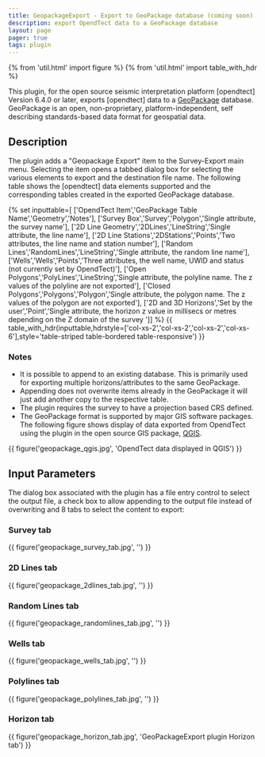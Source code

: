 ```yaml
---
title: GeopackageExport - Export to GeoPackage database (coming soon)
description: export OpendTect data to a GeoPackage database
layout: page
pager: true
tags: plugin
---
```


{% from 'util.html' import figure %}
{% from 'util.html' import table_with_hdr %}

This plugin, for the open source seismic interpretation platform [opendtect] Version 6.4.0 or later, exports [opendtect] data to a  [GeoPackage](https://www.geopackage.org/) database. GeoPackage is an open, non-proprietary, platform-independent, self describing standards-based data format for geospatial data.

## Description

The plugin adds a "Geopackage Export" item to the Survey-Export main menu. Selecting the item opens a tabbed dialog box for selecting the various elements to export and the destination file name. The following table shows the [opendtect] data elements supported and the corresponding tables created in the exported GeoPackage database.

{% set inputtable=[
['OpendTect Item','GeoPackage Table Name','Geometry','Notes'],
['Survey Box','Survey','Polygon','Single attribute, the survey name'],
['2D Line Geometry','2DLines','LineString','Single attribute, the line name'],
['2D Line Stations','2DStations','Points','Two attributes, the line name and station number'],
['Random Lines','RandomLines','LineString','Single attribute, the random line name'],
['Wells','Wells','Points','Three attributes, the well name, UWID and status (not currently set by OpendTect)'],
['Open Polygons','PolyLines','LineString','Single attribute, the polyline name. The z values of the polyline are not exported'],
['Closed Polygons','Polygons','Polygon','Single attribute, the polygon name. The z values of the polygon are not exported'],
['2D and 3D Horizons','Set by the user','Point','Single attribute, the horizon z value in millisecs or metres depending on the Z domain of the survey ']]
%}
{{ table_with_hdr(inputtable,hdrstyle=['col-xs-2','col-xs-2','col-xs-2','col-xs-6'],style='table-striped table-bordered table-responsive') }}

### Notes
-  It is possible to append to an existing database. This is primarily used for exporting multiple horizons/attributes to the same GeoPackage.
-  Appending does not overwrite items already in the GeoPackage it will just add another copy to the respective table. 
-  The plugin requires the survey to have a projection based CRS defined.
-  The GeoPackage format is supported by major GIS software packages. The following figure shows display of data exported from OpendTect using the plugin in the open source GIS package, [QGIS](https://www.qgis.org/en/site/).

{{ figure('geopackage_qgis.jpg', 'OpendTect data displayed in QGIS') }}

## Input Parameters

The dialog box associated with the plugin has a file entry control to select the output file, a check box to allow appending to the output file instead of overwriting and 8 tabs to select the content to export:

### Survey tab

{{ figure('geopackage_survey_tab.jpg', '') }}

### 2D Lines tab

{{ figure('geopackage_2dlines_tab.jpg', '') }}

### Random Lines tab

{{ figure('geopackage_randomlines_tab.jpg', '') }}

### Wells tab

{{ figure('geopackage_wells_tab.jpg', '') }}

### Polylines tab

{{ figure('geopackage_polylines_tab.jpg', '') }}

### Horizon tab

{{ figure('geopackage_horizon_tab.jpg', 'GeoPackageExport plugin Horizon tab') }}

